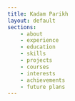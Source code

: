```yaml
---
title: Kadam Parikh
layout: default
sections:
    - about
    - experience
    - education
    - skills
    - projects
    - courses
    - interests
    - achievements
    - future plans
---
```

